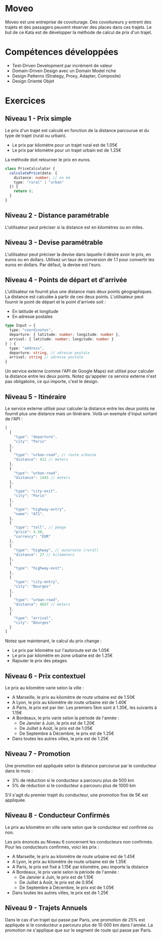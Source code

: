 # Moveo

Moveo est une entreprise de covoiturage. Des covoitureurs y entrent des trajets et des passagers peuvent réserver des places dans ces trajets.
Le but de ce Kata est de développer la méthode de calcul de prix d'un trajet.

# Compétences développées 

- Test-Driven Development par incrément de valeur
- Domain-Driven Design avec un Domain Model riche
- Design Patterns (Strategy, Proxy, Adapter, Composite)
- Design Orienté Objet

# Exercices

## Niveau 1 - Prix simple

Le prix d'un trajet est calculé en fonction de la distance parcourue et du type de trajet (rural ou urbain).
- Le prix par kilomètre pour un trajet rural est de 1.05€
- Le prix par kilomètre pour un trajet urbain est de 1.25€

La méthode doit retourner le prix en euros.

```ts
class PriceCalculator {
  calculatePrice(data: {
    distance: number; // en km
    type: "rural" | "urban"
  }) {
    return 0;
  }
}
```

## Niveau 2 - Distance paramétrable

L'utilisateur peut préciser si la distance est en kilomètres ou en miles.

## Niveau 3 - Devise paramétrable

L'utilisateur peut préciser la devise dans laquelle il désire avoir le prix, en euros ou en dollars.
Utilisez un taux de conversion de 1.1 pour convertir les euros en dollars.
Par défaut, la devise est l'euro.

## Niveau 4 - Points de départ et d'arrivée

L'utilisateur ne fournit plus une distance mais deux points géographiques. La distance est calculée à partir de ces deux points.
L'utilisateur peut fournir le point de départ et le point d'arrivée soit : 
- En latitude et longitude
- En adresse postales

```ts
type Input = {
  type: "coordinates",
  departure: { latitude: number; longitude: number },
  arrival: { latitude: number; longitude: number }
} | {
  type: "address",
  departure: string, // adresse postale
  arrival: string // adresse postale
}
```

Un service externe (comme l'API de Google Maps) est utilisé pour calculer la distance entre les deux points.
Notez qu'appeler ce service externe n'est pas obligatoire, ce qui importe, c'est le design.

## Niveau 5 - Itinéraire

Le service externe utilisé pour calculer la distance entre les deux points ne fournit plus une distance mais un itinéraire.
Voilà un exemple d'input sortant de l'API :

```typescript
[
  {
    "type": "departure",
    "city": "Paris"
  },
  {
    "type": "urban-road", // route urbaine
    "distance": 411 // meters
  },
  {
    "type": "urban-road",
    "distance": 1443 // meters
  },
  {
    "type": "city-exit",
    "city": "Paris"
  },
  {
    "type": "highway-entry",
    "name": "A71",
  },
  {
    "type": "toll", // péage
    "price": 4.50,
    "currency": "EUR"
  },
  {
    "type": "highway", // autoroute (rural)
    "distance": 27 // kilometers
  },
  {
    "type": "highway-exit",
  },
  {
    "type": "city-entry",
    "city": "Bourges"
  },
  {
    "type": "urban-road",
    "distance": 4657 // meters
  },
  {
    "type": "arrival",
    "city": "Bourges"
  }
]
```

Notez que maintenant, le calcul du prix change : 
- Le prix par kilomètre sur l'autoroute est de 1.05€
- Le prix par kilomètre en zone urbaine est de 1.25€
- Rajouter le prix des péages

## Niveau 6 - Prix contextuel

Le prix au kilomètre varie selon la ville :
- A Marseille, le prix au kilomètre de route urbaine est de 1.50€
- A Lyon, le prix au kilomètre de route urbaine est de 1.40€
- A Paris, le prix est par tier. Les premiers 5km sont à 1.35€, les suivants à 1.15€
- A Bordeaux, le prix varie selon la période de l'année :
  - De Janvier à Juin, le prix est de 1.20€
  - De Juillet à Août, le prix est de 1.05€
  - De Septembre à Décembre, le prix est de 1.25€
- Dans toutes les autres villes, le prix est de 1.25€

## Niveau 7 - Promotion

Une promotion est appliquée selon la distance parcourue par le conducteur dans le mois : 
- 3% de réduction si le conducteur a parcouru plus de 500 km
- 5% de réduction si le conducteur a parcouru plus de 1000 km

S'il s'agit du premier trajet du conducteur, une promotion fixe de 5€ est appliquée.

## Niveau 8 - Conducteur Confirmés

Le prix au kilomètre en ville varie selon que le conducteur est confirmé ou non.

Les prix énoncés au Niveau 6 concernent les conducteurs non confirmés.
Pour les conducteurs confirmés, voici les prix :

- A Marseille, le prix au kilomètre de route urbaine est de 1.45€
- A Lyon, le prix au kilomètre de route urbaine est de 1.35€
- A Paris, le prix est fixé à 1.15€ par kilomètre, peu importe la distance
- A Bordeaux, le prix varie selon la période de l'année :
  - De Janvier à Juin, le prix est de 1.10€
  - De Juillet à Août, le prix est de 0.95€
  - De Septembre à Décembre, le prix est de 1.05€
- Dans toutes les autres villes, le prix est de 1.25€

## Niveau 9 - Trajets Annuels

Dans le cas d'un trajet qui passe par Paris, une promotion de 25% est appliquée si le conducteur a parcouru plus de 10 000 km dans l'année.
La promotion ne s'applique que sur le segment de route qui passe par Paris.

